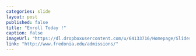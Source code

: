 ```yaml
---
categories: slide
layout: post
published: false
title: "Enroll Today !"
caption: false
imageUrl: "https://dl.dropboxusercontent.com/u/64133716/Homepage/Slides/transform_1500.jpg"
link: "http://www.fredonia.edu/admissions/"
---
```


